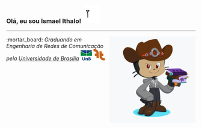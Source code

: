 <h3> Olá, eu sou Ismael Ithalo!  <img src="https://raw.githubusercontent.com/ismaelithalo/ismaelithalo/master/src/img/signal.gif" width="48"></h3>
<hr>

  <img 
    align='right' src="https://raw.githubusercontent.com/ismaelithalo/ismaelithalo/master/src/img/octocat_ismael.png" width="230">

  <p>
    :mortar_board:
    <em>Graduando em Engenharia de Redes de Comunicação pela 
      <a href="http://www.unb.br">Universidade de Brasília</a>
      <img src="https://raw.githubusercontent.com/ismaelithalo/ismaelithalo/master/src/img/unb.png" width="30">
      <img src="https://raw.githubusercontent.com/ismaelithalo/ismaelithalo/master/src/img/ft.jpeg" width="30">
    </em>
  </p>
  <!--p>
    :computer:
    <em>Desenvolver de aplicações web e mobile de ponta a ponta 
      <a href="http://www.unb.br">Universidade de Brasília</a>
      <img src="https://raw.githubusercontent.com/ismaelithalo/ismaelithalo/master/src/img/unb.png" width="30">
      <img src="https://raw.githubusercontent.com/ismaelithalo/ismaelithalo/master/src/img/ft.jpeg" width="30">
    </em>
  </p>
  <br><br><br>
  <p>
    <h4>
      Recursos que possuo experiência (｡•̀ᴗ-)✧ 
    </h4>
    <img width="230" align="right" src="https://github-readme-stats.vercel.app/api/top-langs/?username=ismaelithalo&theme=dark"/>
  </p>
  

<!--img align='right' src="src/img/network.gif" width="230">
<!--p><em>Computer Engineering student at <a href="http://www.unb.br">University of Brasilia</a> <img src="https://asmetro.org.br/portalsn/wp-content/uploads/2016/11/UnB.png" width="30"></br-->
<!-- 


- :octocat: Eu atualmente trabalho em EngNet Consultoria como Diretor de Projetos
- 🌱 Eu estou aprendendo desenvolvimento de jogos
- 👯 I’m looking to collaborate on ...
- 🤔 I’m looking for help with ...
- 💬 Ask me about ...
- 📫 How to reach me: ...
- ⚡ Fun fact: ...

  <img align="left" width="490" height="165" src="https://github-readme-stats.vercel.app/api/top-langs/?username=ismaelithalo&theme=dark"/>
  
  Falar dos meus projetos e planos como o foco em js do uri ou coisas do curso mesmo


Most used apps
https://github-readme-stats.vercel.app/api/top-langs/?username=ismaelithalo&theme=dark
<img align="left" width="490" height="165" src="https://github-readme-stats.vercel.app/api?username=ismaelithalo&show_icons=true&hide_border=false&line_height=20&title_color=f69673&icon_color=1b93c9&show_owner=true"/>


# :man_technologist: Luiz Carlos Abbott Galvão Neto

[![Linkedin Badge](https://img.shields.io/badge/-LinkedIn-blue?style=flat-square&logo=Linkedin&logoColor=white&link=https://www.linkedin.com/in/luiz-carlos-abbott-galvão-neto-21a93b148/)](https://www.linkedin.com/in/luiz-carlos-abbott-galvão-neto-21a93b148/)
[![Whatsapp Badge](https://img.shields.io/badge/-Whatsapp-4CA143?style=flat-square&labelColor=4CA143&logo=whatsapp&logoColor=white&link=https://api.whatsapp.com/send?phone=5584999122284&text=Olá!)](https://api.whatsapp.com/send?phone=5584999122284&text=Olá!)
[![Telegram Badge](https://img.shields.io/badge/-Telegram-1ca0f1?style=flat-square&labelColor=1ca0f1&logo=telegram&logoColor=white&link=https://t.me/luiz740)](https://t.me/luiz740)
[![Gmail Badge](https://img.shields.io/badge/-Gmail-c14438?style=flat-square&logo=Gmail&logoColor=white&link=mailto:luiz7401@gmail.com)](mailto:luiz7401@gmail.com)
[![Hotmail Badge](https://img.shields.io/badge/-Hotmail-0078D4?style=flat-square&logo=microsoft-outlook&logoColor=white&link=mailto:luizcarlos_abbott@hotmail.com)](mailto:luizcarlos_abbott@hotmail.com)

    Olá meu nome é Luiz Carlos, Desenvolvedor Fullstack JavaScript e aspirante a DevOps.
    /
    Hello my name is Luiz Carlos, Fullstack JavaScript Developer and aspiring DevOps.


### - Languages and Tools...

<p align="center">
 <img src="https://raw.githubusercontent.com/8bithemant/8bithemant/master/svg/dev/languages/html.svg" alt="Twitter" style="vertical-align:top; margin:4px"><img src="https://raw.githubusercontent.com/8bithemant/8bithemant/master/svg/dev/languages/csharp.svg"alt="Twitter" style="vertical-align:top; margin:4px"><img src="https://raw.githubusercontent.com/8bithemant/8bithemant/master/svg/dev/languages/js.svg" alt="Twitter" style="vertical-align:top; margin:4px"><img src="https://raw.githubusercontent.com/8bithemant/8bithemant/master/svg/dev/languages/python.svg" alt="Twitter" style="vertical-align:top; margin:4px"><img src="https://raw.githubusercontent.com/8bithemant/8bithemant/master/svg/dev/frameworks/react.svg" alt="Twitter" style="vertical-align:top; margin:4px"><img src="https://raw.githubusercontent.com/8bithemant/8bithemant/master/svg/dev/frameworks/vue.svg" alt="Twitter" style="vertical-align:top; margin:4px"><img src="https://raw.githubusercontent.com/8bithemant/8bithemant/master/svg/dev/misc/chrome.svg" alt="Twitter" style="vertical-align:top; margin:4px"><img src="https://raw.githubusercontent.com/8bithemant/8bithemant/master/svg/dev/misc/cloud.svg" alt="Twitter" style="vertical-align:top; margin:4px"><img src="https://raw.githubusercontent.com/8bithemant/8bithemant/master/svg/dev/misc/datascience.svg" alt="Twitter" style="vertical-align:top; margin:4px"><img src="https://raw.githubusercontent.com/8bithemant/8bithemant/master/svg/dev/services/aws.svg" alt="Twitter" style="vertical-align:top; margin:4px"><img src="https://raw.githubusercontent.com/8bithemant/8bithemant/master/svg/dev/services/npm.svg" alt="Twitter" style="vertical-align:top; margin:4px"><img src="https://raw.githubusercontent.com/8bithemant/8bithemant/master/svg/dev/services/gcp.svg" alt="Twitter" style="vertical-align:top; margin:4px"><img src="https://raw.githubusercontent.com/8bithemant/8bithemant/master/svg/dev/tools/bash.svg" alt="Twitter" style="vertical-align:top; margin:4px"><img src="https://raw.githubusercontent.com/8bithemant/8bithemant/master/svg/dev/tools/bash.svg" alt="Twitter" style="vertical-align:top; margin:4px"><img src="https://raw.githubusercontent.com/8bithemant/8bithemant/master/svg/dev/tools/visualstudio_code.svg" alt="Twitter" style="vertical-align:top; margin:4px">
</p>

-->
